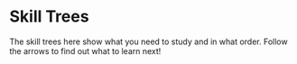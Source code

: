 # Skill Trees

The skill trees here show what you need to study and in what order. Follow the arrows to find out what to learn next!
